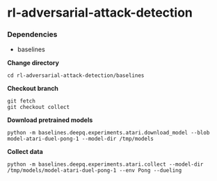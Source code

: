 # rl-adversarial-attack-detection

### Dependencies
- baselines

**Change directory**
```
cd rl-adversarial-attack-detection/baselines
```

**Checkout branch**
```
git fetch
git checkout collect
```

**Download pretrained models**
```
python -m baselines.deepq.experiments.atari.download_model --blob model-atari-duel-pong-1 --model-dir /tmp/models
```

**Collect data**
```
python -m baselines.deepq.experiments.atari.collect --model-dir /tmp/models/model-atari-duel-pong-1 --env Pong --dueling
```

